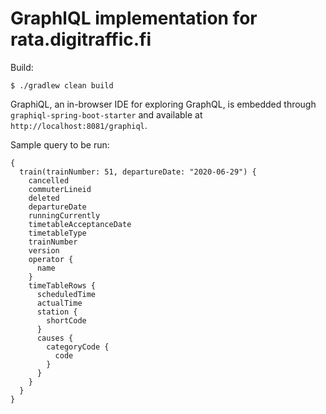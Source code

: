 # GraphlQL implementation for rata.digitraffic.fi

Build:
```
$ ./gradlew clean build
```
GraphiQL, an in-browser IDE for exploring GraphQL, is embedded through `graphiql-spring-boot-starter`
and available at `http://localhost:8081/graphiql`.

Sample query to be run:

```
{
  train(trainNumber: 51, departureDate: "2020-06-29") {
    cancelled
    commuterLineid
    deleted
    departureDate
    runningCurrently
    timetableAcceptanceDate
    timetableType
    trainNumber
    version
    operator {
      name
    }
    timeTableRows {
      scheduledTime
      actualTime
      station {
        shortCode
      }
      causes {
        categoryCode {
          code
        }
      }
    }
  }
}

```
